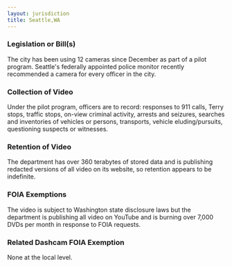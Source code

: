 ```yaml
---
layout: jurisdiction
title: Seattle,WA
---
```


### Legislation or Bill(s)

The city has been using 12 cameras since December as part of a pilot program. Seattle&#39;s federally appointed police monitor recently recommended a camera for every officer in the city. 

### Collection of Video

Under the pilot program, officers are to record:  responses to 911 calls, Terry stops, traffic stops, on-view criminal activity, arrests and seizures, searches and inventories of vehicles or persons, transports, vehicle eluding/pursuits, questioning suspects or witnesses. 

### Retention of Video

The department has over 360 terabytes of stored data and is publishing redacted versions of all video on its website, so retention appears to be indefinite.

### FOIA Exemptions

The video is subject to Washington state disclosure laws but the department is publishing all video on YouTube and is burning over 7,000 DVDs per month in response to FOIA requests.

### Related Dashcam FOIA Exemption

None at the local level.
